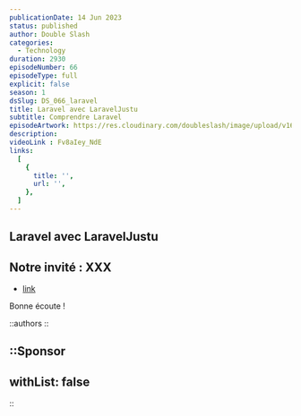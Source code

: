 ```yaml
---
publicationDate: 14 Jun 2023
status: published
author: Double Slash
categories:
  - Technology
duration: 2930
episodeNumber: 66
episodeType: full
explicit: false
season: 1
dsSlug: DS_066_laravel
title: Laravel avec LaravelJustu
subtitle: Comprendre Laravel
episodeArtwork: https://res.cloudinary.com/doubleslash/image/upload/v1686595809/episode/ART_66_laravel_qnkp0z.png
description: 
videoLink : Fv8aIey_NdE
links:
  [
    {
      title: '',
      url: '',
    },
  ]
---
```

## Laravel avec LaravelJustu

## Notre invité : XXX

- [link](http)

Bonne écoute !

::authors
::

::Sponsor
---
withList: false
---
::
